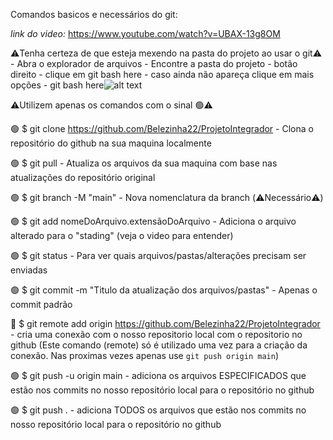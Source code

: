 Comandos basicos e necessários do git:

*link do video:*
https://www.youtube.com/watch?v=UBAX-13g8OM

⚠️Tenha certeza de que esteja mexendo na pasta do projeto ao usar o git⚠️
    - Abra o explorador de arquivos
    - Encontre a pasta do projeto
    - botão direito
    - clique em git bash here
        - caso ainda não apareça clique em mais opções
        - git bash here![alt text](image.png)



⚠️Utilizem apenas os comandos com o sinal 🟢⚠️

🟢
$ git clone https://github.com/Belezinha22/ProjetoIntegrador
    - Clona o repositório do github na sua maquina localmente

🟢
$ git pull
    - Atualiza os arquivos da sua maquina com base nas atualizações do repositório original

🟢
$ git branch -M "main"
    - Nova nomenclatura da branch (⚠️Necessário⚠️)

🟢
$ git add nomeDoArquivo.extensãoDoArquivo
    - Adiciona o arquivo alterado para o "stading" (veja o video para entender)

🟢
$ git status
    - Para ver quais arquivos/pastas/alterações precisam ser enviadas

🟢
$ git commit -m "Titulo da atualização dos arquivos/pastas"
    - Apenas o commit padrão

🔴
$ git remote add origin https://github.com/Belezinha22/ProjetoIntegrador
    - cria uma conexão com o nosso repositorio local com o repositorio no github (Este comando (remote) só é utilizado uma vez para a criação da conexão. Nas proximas vezes apenas use `git push origin main`)

🟢
$ git push -u origin main
    - adiciona os arquivos ESPECIFICADOS que estão nos commits no nosso repositório local para o repositório no github

🟢
$ git push .
    - adiciona TODOS os arquivos que estão nos commits no nosso repositório local para o repositório no github

